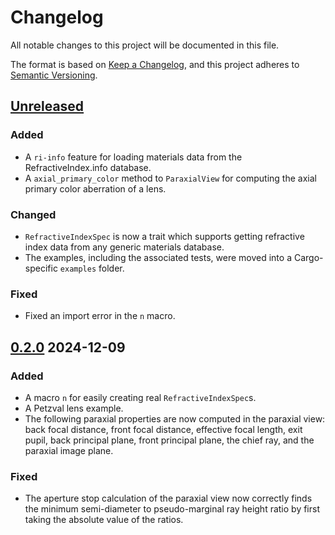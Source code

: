 # Changelog

All notable changes to this project will be documented in this file.

The format is based on [Keep a Changelog](https://keepachangelog.com/en/1.1.0/),
and this project adheres to [Semantic Versioning](https://semver.org/spec/v2.0.0.html).

## [Unreleased]

### Added

- A `ri-info` feature for loading materials data from the RefractiveIndex.info database.
- A `axial_primary_color` method to `ParaxialView` for computing the axial primary color aberration of a lens.

### Changed

- `RefractiveIndexSpec` is now a trait which supports getting refractive index data from any generic materials database.
- The examples, including the associated tests, were moved into a Cargo-specific `examples` folder.

### Fixed

- Fixed an import error in the `n` macro.

## [0.2.0] 2024-12-09

### Added

- A macro `n` for easily creating real `RefractiveIndexSpec`s.
- A Petzval lens example.
- The following paraxial properties are now computed in the paraxial view: back focal distance, front focal distance, effective focal length, exit pupil, back principal plane, front principal plane, the chief ray, and the paraxial image plane.

### Fixed

- The aperture stop calculation of the paraxial view now correctly finds the minimum semi-diameter to pseudo-marginal ray height ratio by first taking the absolute value of the ratios. 

[Unreleased]: https://github.com/kmdouglass/cherry/compare/v0.2.0...HEAD
[0.2.0]: https://github.com/kmdouglass/cherry/releases/tag/v0.2.0
[0.1.0]: https://github.com/kmdouglass/cherry/releases/tag/v0.1.0
